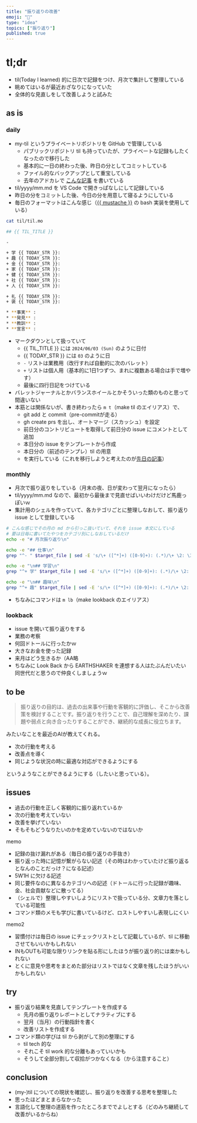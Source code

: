 ```yaml
---
title: "振り返りの改善"
emoji: "📝"
type: "idea"
topics: ["振り返り"]
published: true
---
```


# tl;dr

- til(Today I learned) 的に日次で記録をつけ、月次で集計して整理している
- 眺めてはいるが最近おざなりになっていた
- 全体的な見直しをして改善しようと試みた

## as is

### daily

- my-til というプライベートリポジトリを GitHub で管理している
  - パブリックリポジトリ til も持っていたが、プライベートな記録もしたくなったので移行した
  - 基本的に一日の終わった後、昨日の分としてコミットしている
  - ファイル的なバックアップとして重宝している
  - 去年のアドカレで [こんな記事](https://qiita.com/raki/items/0918c1966fefe5b1e46e) を書いている
- til/yyyy/mm.md を VS Code で開きっぱなしにして記録している
- 昨日の分をコミットした後、今日の分を用意して寝るようにしている
- 毎日のフォーマットはこんな感じ（[{{ mustache }}](https://mustache.github.io/) の bash 実装を使用している）

```bash
cat til/til.mo

## {{ TIL_TITLE }}

-

+ 学 {{ TODAY_STR }}:
+ 趣 {{ TODAY_STR }}:
+ 金 {{ TODAY_STR }}:
+ 家 {{ TODAY_STR }}:
+ 健 {{ TODAY_STR }}:
+ 社 {{ TODAY_STR }}:
+ 人 {{ TODAY_STR }}:

+ 礼 {{ TODAY_STR }}:
+ 褒 {{ TODAY_STR }}:

* **事実** :
* **発見** :
* **教訓** :
* **宣言** :
```

- マークダウンとして扱っていて
  - {{ TIL_TITLE }} には `2024/06/03 (Sun)` のように日付
  - {{ TODAY_STR }} には `03` のように日
  - `-` リストは業務用（改行すれば自動的に次のバレット）
  - `+` リストは個人用（基本的に1日1つずつ、まれに複数ある場合は手で増やす）
  - 最後に四行日記をつけている
- バレットジャーナルとかバランスホイールとかそういった類のものと思って間違いない
- 本筋とは関係ないが、書き終わったら `m t`（make til のエイリアス）で、
  - git add と commit（pre-commitが走る）
  - gh create prs を出し、オートマージ（スカッシュ）を設定
  - 前日分のコントリビュートを取得して前日分の issue にコメントとして追加
  - 本日分の issue をテンプレートから作成
  - 本日分の（前述のテンプレ）til の用意
  - を実行している（これを移行しようと考えたのが[先日の記事](https://zenn.dev/raki/articles/2024-05-30_task_runner)）

### monthly

- 月次で振り返りをしている（月末の夜、日が変わって翌月になったら）
- til/yyyy/mm.md なので、最初から最後まで見直せばいいわけだけど馬鹿っぽいｗ
- 集計用のシェルを作っていて、各カテゴリごとに整理しなおして、振り返り issue として登録している

```bash
# こんな感じでその月の md から引っこ抜いていて、それを issue 本文にしている
# 要は日毎に書いてたやつをカテゴリ別にしなおしているだけ
echo -e "# 月次振り返り\n"

echo -e "## 仕事\n"
grep "^- " $target_file | sed -E 's/\+ ([^*]+) ([0-9]+): (.*)/\+ \2: \3/g'

echo -e "\n## 学習\n"
grep "^+ 学" $target_file | sed -E 's/\+ ([^*]+) ([0-9]+): (.*)/\+ \2: \3/g'

echo -e "\n## 趣味\n"
grep "^+ 趣" $target_file | sed -E 's/\+ ([^*]+) ([0-9]+): (.*)/\+ \2: \3/g'
```

- ちなみにコマンドは `m lb`（make lookback のエイリアス）

### lookback

- issue を開いて振り返りをする
- 業務の考察
- 何回ドトールに行ったかｗ
- 大きなお金を使った記録
- 来月はどう生きるか（AA略
- ちなみに Look Back から EARTHSHAKER を連想する人はたぶんだいたい同世代だと思うので仲良くしましょうｗ

## to be

> 振り返りの目的は、過去の出来事や行動を客観的に評価し、そこから改善策を検討することです。振り返りを行うことで、自己理解を深めたり、課題や弱点と向き合ったりすることができ、継続的な成長に役立ちます。

みたいなことを最近のAIが教えてくれる。

- 次の行動を考える
- 改善点を導く
- 同じような状況の時に最適な対応ができるようにする

というようなことができるようにする（したいと思っている）。

## issues

- 過去の行動を正しく客観的に振り返れているか
- 次の行動を考えていない
- 改善を挙げていない
- そもそもどうなりたいのかを定めていないのではないか

memo

- 記録の抜け漏れがある（毎日の振り返りの手抜き）
- 振り返った時に記憶が繋がらない記述（その時はわかっていたけど振り返るとなんのことだっけ？になる記述）
- 5W1H に欠ける記述
- 同じ要件なのに異なるカテゴリへの記述（ドトールに行った記録が趣味、金、社会貢献などに散ってる）
- （シェルで）整理しやすいしようにリストで扱っている分、文章力を落としている可能性
- コマンド類のメモも学びに書いているけど、ロストしやすいし表現しにくい

memo2

- 習慣付けは毎日の issue にチェックリストとして記載しているが、til に移動させてもいいかもしれない
- INもOUTも可能な限りリンクを貼る形にしたほうが振り返り的には楽かもしれない
- とくに意見や思考をまとめた部分はリストではなく文章を残したほうがいいかもしれない

## try

- 振り返り結果を見直してテンプレートを作成する
  - 先月の振り返りレポートとしてナラティブにする
  - 翌月（当月）の行動指針を書く
  - 改善リストを作成する
- コマンド類の学びは til から剥がして別の整理にする
  - til tech 的な
  - それこそ til work 的な分離もあっていいかも
  - そうして全部分割して収拾がつかなくなる（から注意すること）

## conclusion

- (my-)til についての現状を確認し、振り返りを改善する思考を整理した
- 思ったほどまとまらなかった
- 言語化して整理の道筋を作ったところまででよしとする（どのみち継続して改善がいるからね）
